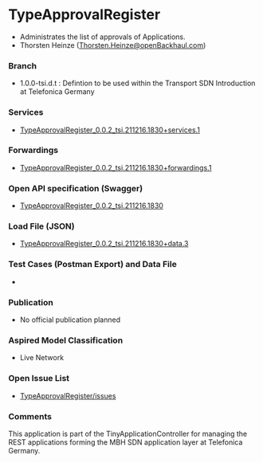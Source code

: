 # TypeApprovalRegister
- Administrates the list of approvals of Applications.
- Thorsten Heinze (Thorsten.Heinze@openBackhaul.com)

### Branch
- 1.0.0-tsi.d.t : Defintion to be used within the Transport SDN Introduction at Telefonica Germany

### Services
- [TypeApprovalRegister_0.0.2_tsi.211216.1830+services.1](./TypeApprovalRegister_0.0.2_tsi.211216.1830+services.1.xlsx)

### Forwardings
- [TypeApprovalRegister_0.0.2_tsi.211216.1830+forwardings.1](./TypeApprovalRegister_0.0.2_tsi.211216.1830+forwardings.1.xlsx)

### Open API specification (Swagger)
- [TypeApprovalRegister_0.0.2_tsi.211216.1830](./TypeApprovalRegister_0.0.2_tsi.211216.1830.yaml)

### Load File (JSON)
- [TypeApprovalRegister_0.0.2_tsi.211216.1830+data.3](./TypeApprovalRegister_0.0.2_tsi.211216.1830+data.3.json)

### Test Cases (Postman Export) and Data File
-

### Publication
- No official publication planned

### Aspired Model Classification
- Live Network

### Open Issue List
- [TypeApprovalRegister/issues](../../issues)

### Comments
This application is part of the TinyApplicationController for managing the REST applications forming the MBH SDN application layer at Telefonica Germany.
